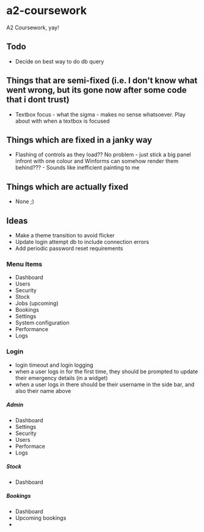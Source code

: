 # a2-coursework
A2 Coursework, yay!

## Todo

- Decide on best way to do db query

## Things that are semi-fixed (i.e. I don't know what went wrong, but its gone now after some code that i dont trust)

- Textbox focus - what the sigma - makes no sense whatsoever. Play about with when a textbox is focused

## Things which are fixed in a janky way

- Flashing of controls as they load?? No problem - just stick a big panel infront with one colour and Winforms can somehow render them behind??? - Sounds like inefficient painting to me

## Things which are actually fixed

- None ;)

## Ideas

- Make a theme transition to avoid flicker
- Update login attempt db to include connection errors
- Add periodic password reset requirements

### Menu Items

- Dashboard
- Users
- Security
- Stock
- Jobs (upcoming)
- Bookings
- Settings
- System configuration
- Performance
- Logs

### Login

- login timeout and login logging
- when a user logs in for the first time, they should be prompted to update their emergency details (in a widget)
- when a user logs in there should be their username in the side bar, and also their name above

##### Admin

- Dashboard
- Settings
- Security
- Users
- Performace
- Logs

##### Stock

- Dashboard

##### Bookings

- Dashboard
- Upcoming bookings
- 
